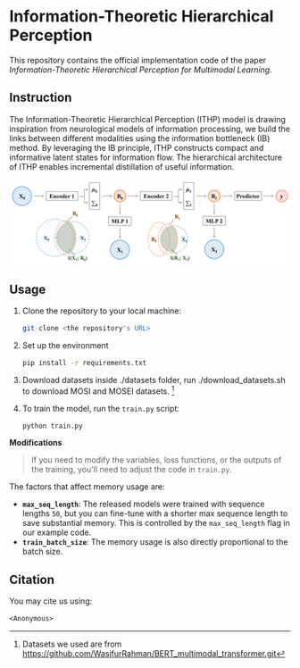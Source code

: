 # Information-Theoretic Hierarchical Perception

This repository contains the official implementation code of the paper _Information-Theoretic Hierarchical Perception for Multimodal Learning_.



## Instruction

The Information-Theoretic Hierarchical Perception (ITHP) model is drawing inspiration from neurological models of information processing, we build the links between different modalities using the information bottleneck (IB) method. By leveraging the IB principle, ITHP constructs compact and informative latent states for information flow. The hierarchical architecture of ITHP enables incremental distillation of useful information. 

![Model](./assets/Model.png)



## Usage

1. Clone the repository to your local machine:
    ```bash
    git clone <the repository's URL>
    ```

2. Set up the environment
    ```bash
    pip install -r requirements.txt
    ```

3. Download datasets inside ./datasets folder, run ./download_datasets.sh to download MOSI and MOSEI datasets. [^1]


4. To train the model, run the `train.py` script:

    ```bash
    python train.py
    ```


**Modifications**

>If you need to modify the variables, loss functions, or the outputs of the training, you'll need to adjust the code in `train.py`.

The factors that affect memory usage are:

- **`max_seq_length`**: The released models were trained with sequence lengths `50`, but you can fine-tune with a shorter max sequence length to save substantial memory. This is controlled by the `max_seq_length` flag in our example code.
- **`train_batch_size`**: The memory usage is also directly proportional to the batch size.



## Citation

You may cite us using:

```tex
<Anonymous>
```

[^1]: Datasets we used are from https://github.com/WasifurRahman/BERT_multimodal_transformer.git